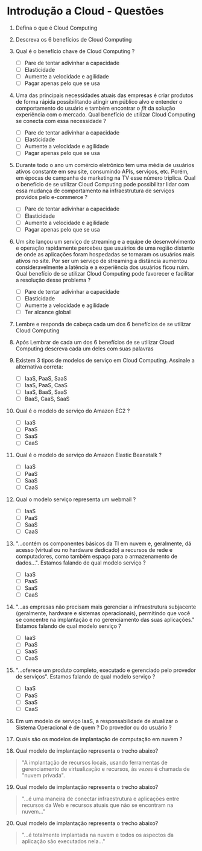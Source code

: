 
# Introdução a Cloud - Questões

 1. Defina o que é Cloud Computing

 2. Descreva os 6 benefícios de Cloud Computing

 3. Qual é o benefício chave de Cloud Computing ?

	 - [ ] Pare de tentar adivinhar a capacidade
	 - [ ] Elasticidade
	 - [ ] Aumente a velocidade e agilidade
	 - [ ] Pagar apenas pelo que se usa

 4. Uma das principais necessidades atuais das empresas é criar produtos de forma rápida possibilitando atingir um público alvo e entender o comportamento do usuário e também encontrar o *fit* da solução experiência com o mercado. Qual benefício de utilizar Cloud Computing se conecta com essa necessidade ?

	 - [ ] Pare de tentar adivinhar a capacidade
	 - [ ] Elasticidade
	 - [ ] Aumente a velocidade e agilidade
	 - [ ] Pagar apenas pelo que se usa

 5. Durante todo o ano um comércio eletrônico tem uma média de usuários ativos constante em seu site, consumindo APIs, serviços, etc. Porém, em épocas de campanha de marketing na TV esse número triplica. Qual o benefício de se utilizar Cloud Computing pode possibilitar lidar com essa mudança de comportamento na infraestrutura de serviços providos pelo e-commerce ?

	 - [ ] Pare de tentar adivinhar a capacidade
	 - [ ] Elasticidade
	 - [ ] Aumente a velocidade e agilidade
	 - [ ] Pagar apenas pelo que se usa

 6. Um site lançou um serviço de streaming e a equipe de desenvolvimento e operação rapidamente percebeu que usuários de uma região distante de onde as aplicações foram hospedadas se tornaram os usuários mais ativos no site. Por ser um serviço de streaming a distância aumentou consideravelmente a latência e a experiência dos usuários ficou ruim. Qual benefício de se utilizar Cloud Computing pode favorecer e facilitar a resolução desse problema ?

	 - [ ] Pare de tentar adivinhar a capacidade
	 - [ ] Elasticidade
	 - [ ] Aumente a velocidade e agilidade
	 - [ ] Ter alcance global

 7. Lembre e responda de cabeça cada um dos 6 benefícios de se utilizar Cloud Computing

 8. Após Lembrar de cada um dos 6 benefícios de se utilizar Cloud Computing descreva cada um deles com suas palavras

 9. Existem 3 tipos de modelos de serviço em Cloud Computing. Assinale a alternativa correta:

	 - [ ] IaaS, PaaS, SaaS
	 - [ ] IaaS, PaaS, CaaS
	 - [ ] IaaS, BaaS, SaaS
	 - [ ] BaaS, CaaS, SaaS

 10. Qual é o modelo de serviço do Amazon EC2 ?

	 - [ ] IaaS
	 - [ ] PaaS
	 - [ ] SaaS
	 - [ ] CaaS

 11. Qual é o modelo de serviço do Amazon Elastic Beanstalk ?

	 - [ ] IaaS
	 - [ ] PaaS
	 - [ ] SaaS
	 - [ ] CaaS

 12. Qual o modelo serviço representa um webmail ?

	 - [ ] IaaS
	 - [ ] PaaS
	 - [ ] SaaS
	 - [ ] CaaS

 13. "...contém os componentes básicos da TI em nuvem e, geralmente, dá acesso (virtual ou no hardware dedicado) a recursos de rede e computadores, como também espaço para o armazenamento de dados...". Estamos falando de qual modelo serviço ?

	 - [ ] IaaS
	 - [ ] PaaS
	 - [ ] SaaS
	 - [ ] CaaS

 14. "...as empresas não precisam mais gerenciar a infraestrutura subjacente (geralmente, hardware e sistemas operacionais), permitindo que você se concentre na implantação e no gerenciamento das suas aplicações." Estamos falando de qual modelo serviço ?

	 - [ ] IaaS
	 - [ ] PaaS
	 - [ ] SaaS
	 - [ ] CaaS

 15. "...oferece um produto completo, executado e gerenciado pelo provedor de serviços". Estamos falando de qual modelo serviço ?

	 - [ ] IaaS
	 - [ ] PaaS
	 - [ ] SaaS
	 - [ ] CaaS

 16. Em um modelo de serviço IaaS, a responsabilidade de atualizar o Sistema Operacional é de quem ? Do provedor ou do usuário ?

 17. Quais são os modelos de implantação de computação em nuvem ?

 18. Qual modelo de implantação representa o trecho abaixo?

> "A implantação de recursos locais, usando ferramentas de gerenciamento de virtualização e recursos, às vezes é chamada de "nuvem privada".

 19. Qual modelo de implantação representa o trecho abaixo?

> "...é uma maneira de conectar infraestrutura e aplicações entre recursos da Web e recursos atuais que não se encontram na nuvem..."

 20. Qual modelo de implantação representa o trecho abaixo?
> "...é totalmente implantada na nuvem e todos os aspectos da aplicação são executados nela..."

